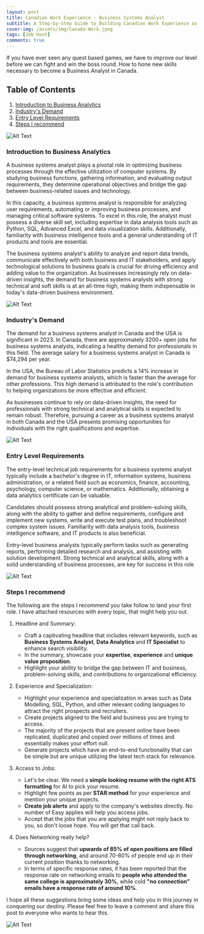 ```yaml
---
layout: post
title: Canadian Work Experience - Business Systems Analyst
subtitle: A Step-by-Step Guide to Building Canadian Work Experience as a Business Systems Analyst
cover-img: /assets/img/Canada-Work.jpeg
tags: [Job Hunt]
comments: true
---
```


If you have ever seen any quest based games, we have to improve our level before we can fight and win the boss round. How to hone new skills necessary to become a Business Analyst in Canada.

## Table of Contents
1. [Introduction to Business Analytics](#introduction)
2. [Industry's Demand](#industrys-demand)
3. [Entry Level Requirements](#entry-level-requirements)
4. [Steps I recommend](#steps-i-recommend)


![Alt Text](https://media.giphy.com/media/eW3M2u8Xk9z3y/giphy.gif?cid=790b7611495xwlhte9lnj6frea59iue8lz5hfijwghdsl680&ep=v1_gifs_search&rid=giphy.gif&ct=g)

### Introduction to Business Analytics

A business systems analyst plays a pivotal role in optimizing business processes through the effective utilization of computer systems. By studying business functions, gathering information, and evaluating output requirements, they determine operational objectives and bridge the gap between business-related issues and technology. 

In this capacity, a business systems analyst is responsible for analyzing user requirements, automating or improving business processes, and managing critical software systems. To excel in this role, the analyst must possess a diverse skill set, including expertise in data analysis tools such as Python, SQL, Advanced Excel, and data visualization skills. Additionally, familiarity with business intelligence tools and a general understanding of IT products and tools are essential. 

The business systems analyst's ability to analyze and report data trends, communicate effectively with both business and IT stakeholders, and apply technological solutions to business goals is crucial for driving efficiency and adding value to the organization. As businesses increasingly rely on data-driven insights, the demand for business systems analysts with strong technical and soft skills is at an all-time high, making them indispensable in today's data-driven business environment.


![Alt Text](https://media.giphy.com/media/v1.Y2lkPTc5MGI3NjExOXJpbGt5d3BhMHY1cWRwbGJwc3c5dW93NGJiZmFycTI2bzZmczF4NyZlcD12MV9naWZzX3NlYXJjaCZjdD1n/3og0IExSrnfW2kUaaI/giphy.gif)

### Industry's Demand  

The demand for a business systems analyst in Canada and the USA is significant in 2023. In Canada, there are approximately 3200+ open jobs for business systems analysts, indicating a healthy demand for professionals in this field. The average salary for a business systems analyst in Canada is $74,294 per year.

In the USA, the Bureau of Labor Statistics predicts a 14% increase in demand for business systems analysts, which is faster than the average for other professions. This high demand is attributed to the role's contribution to helping organizations be more effective and efficient. 

As businesses continue to rely on data-driven insights, the need for professionals with strong technical and analytical skills is expected to remain robust. Therefore, pursuing a career as a business systems analyst in both Canada and the USA presents promising opportunities for individuals with the right qualifications and expertise.


![Alt Text](https://media.giphy.com/media/v1.Y2lkPTc5MGI3NjExbG01Zm83NGYyOGt3YWlvY2t3bG50MTJ3b2IycTBmd20xeHk1c3ZhbSZlcD12MV9naWZzX3NlYXJjaCZjdD1n/WyrdDeIxGOlQA/giphy.gif)

### Entry Level Requirements

The entry-level technical job requirements for a business systems analyst typically include a bachelor's degree in IT, information systems, business administration, or a related field such as economics, finance, accounting, psychology, computer science, or mathematics. Additionally, obtaining a data analytics certificate can be valuable. 

Candidates should possess strong analytical and problem-solving skills, along with the ability to gather and define requirements, configure and implement new systems, write and execute test plans, and troubleshoot complex system issues. Familiarity with data analysis tools, business intelligence software, and IT products is also beneficial. 

Entry-level business analysts typically perform tasks such as generating reports, performing detailed research and analysis, and assisting with solution development. Strong technical and analytical skills, along with a solid understanding of business processes, are key for success in this role

![Alt Text](https://media.giphy.com/media/rY8LZ8UmAIruM/giphy.gif?cid=790b7611j9p9sabnr5uhnctvezy4k9vzpxmxh13ufmdq4zpf&ep=v1_gifs_search&rid=giphy.gif&ct=g)

### Steps I recommend

The following are the steps I recommend you take follow to land your first role. I have attached resources with every topic, that might help you out.

1. Headline and Summary:

    * Craft a captivating headline that includes relevant keywords, such as **Business Systems Analyst**, **Data Analytics** and **IT Specialist** to enhance search visibility. 
    * In the summary, showcase your **expertise**, **experience** and **unique value proposition**. 
    * Highlight your ability to bridge the gap between IT and business, problem-solving skills, and contributions to organizational efficiency.


2. Experience and Specialization:

    * Highlight your experience and specialization in areas such as Data Modelling, SQL, Python, and other relevant coding languages to attract the right prospects and recruiters.
    * Create projects aligned to the field and business you are trying to access. 
    * The majority of the projects that are present online have been replicated, duplicated and copied over millions of times and essentially makes your effort null.
    * Generate projects which have an end-to-end functionality that can be simple but are unique utilizing the latest tech stack for relevance.


3. Access to Jobs:

    * Let's be clear. We need a **simple looking resume with the right ATS formatting** for AI to pick your resume.
    * Highlight few points as per **STAR method** for your experience and mention your unique projects.
    * **Create job alerts** and apply to the company's websites directly. No number of Easy applies will help you access jobs.
    * Accept that the jobs that you are applying might not reply back to you, so don't loose hope. You will get that call back.


4. Does Networking really help?

    * Sources suggest that **upwards of 85% of open positions are filled through networking**, and around 70-80% of people end up in their current position thanks to networking.
    * In terms of specific response rates, it has been reported that the response rate on networking emails to **people who attended the same college is approximately 30%**, while cold **"no connection" emails have a response rate of around 10%**.

I hope all these suggestions bring some ideas and help you in this journey in conquering our destiny. Please feel free to leave a comment and share this post to everyone who wants to hear this. 

![Alt Text](https://media.giphy.com/media/a0h7sAqON67nO/giphy.gif?cid=790b761117sgbguauuxhvhcuahu33orrbd3vym014v4vpo1u&ep=v1_gifs_search&rid=giphy.gif&ct=g)
